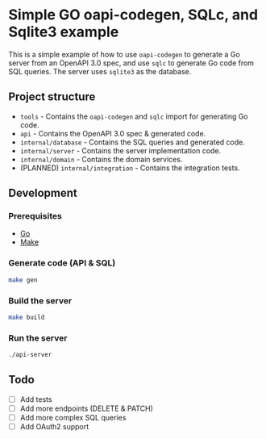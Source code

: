 # Simple GO oapi-codegen, SQLc, and Sqlite3 example

This is a simple example of how to use `oapi-codegen` to generate a Go server from an OpenAPI 3.0 spec,
and use `sqlc` to generate Go code from SQL queries. The server uses `sqlite3` as the database.

## Project structure

- `tools` - Contains the `oapi-codegen` and `sqlc` import for generating Go code.
- `api` - Contains the OpenAPI 3.0 spec & generated code.
- `internal/database` - Contains the SQL queries and generated code.
- `internal/server` - Contains the server implementation code.
- `internal/domain` - Contains the domain services.
- (PLANNED) `internal/integration` - Contains the integration tests.

## Development

### Prerequisites
- [Go](https://golang.org/dl/)
- [Make](https://www.gnu.org/software/make/)

### Generate code (API & SQL)
```bash
make gen
```

### Build the server
```bash
make build
```

### Run the server
```bash
./api-server
```

## Todo
- [ ] Add tests
- [ ] Add more endpoints (DELETE & PATCH)
- [ ] Add more complex SQL queries
- [ ] Add OAuth2 support
